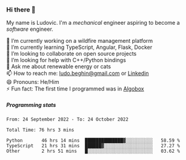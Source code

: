 ### Hi there 👋

My name is Ludovic. I'm a *mechanical* engineer aspiring to become a *software* engineer.

 🔭 I’m currently working on a wildfire management platform<br/>
 🌱 I’m currently learning TypeScript, Angular, Flask, Docker<br/>
 👯 I’m looking to collaborate on open source projects<br/>
 🤔 I’m looking for help with C++/Python bindings<br/>
 💬 Ask me about renewable energy or cats<br/>
 📫 How to reach me: ludo.beghin@gmail.com or [Linkedin](https://www.linkedin.com/in/ludovic-beghin/)<br/>
 😄 Pronouns: He/Him<br/>
 ⚡ Fun fact: The first time I programmed was in [Algobox](https://fr.wikipedia.org/wiki/Algobox)<br/>

##### Programming stats
<!--START_SECTION:waka-->

```text
From: 24 September 2022 - To: 24 October 2022

Total Time: 76 hrs 3 mins

Python       46 hrs 14 mins  ██████████████▓░░░░░░░░░░   58.59 %
TypeScript   21 hrs 31 mins  ██████▓░░░░░░░░░░░░░░░░░░   27.27 %
Other        2 hrs 51 mins   █░░░░░░░░░░░░░░░░░░░░░░░░   03.62 %
```

<!--END_SECTION:waka-->
